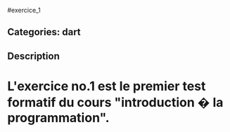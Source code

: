 #exercice_1

## Categories: dart

## Description


L'exercice no.1 est le premier test formatif du cours "introduction � la programmation".
=======





